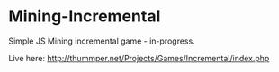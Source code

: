 # Mining-Incremental
Simple JS Mining incremental game - in-progress. 

Live here: http://thummper.net/Projects/Games/Incremental/index.php
